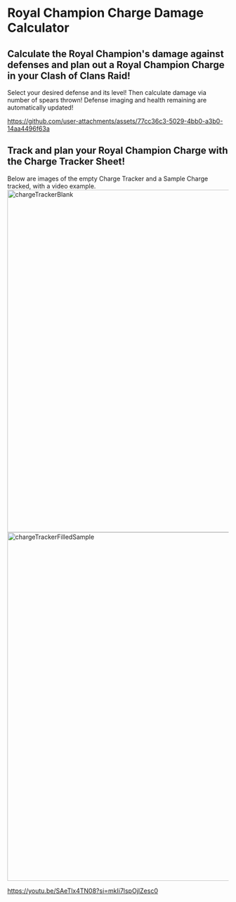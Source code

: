 # Royal Champion Charge Damage Calculator
## Calculate the Royal Champion's damage against defenses and plan out a Royal Champion Charge in your Clash of Clans Raid!
Select your desired defense and its level! Then calculate damage via number of spears thrown! Defense imaging and health remaining are automatically updated!

https://github.com/user-attachments/assets/77cc36c3-5029-4bb0-a3b0-14aa4496f63a

## Track and plan your Royal Champion Charge with the Charge Tracker Sheet!
Below are images of the empty Charge Tracker and a Sample Charge tracked, with a video example.
<img width="2465" height="780" alt="chargeTrackerBlank" src="https://github.com/user-attachments/assets/b184a1f8-ae2e-41f0-8f7b-2eb2f892bde3" />
<img width="2471" height="794" alt="chargeTrackerFilledSample" src="https://github.com/user-attachments/assets/180a9d24-15f7-4f8c-b95f-ce1ae7937b37" />

https://youtu.be/SAeTlx4TN08?si=mkIi7lspOjIZesc0
